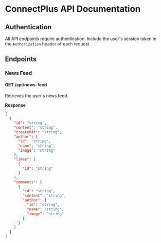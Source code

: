 # ConnectPlus API Documentation

## Authentication

All API endpoints require authentication. Include the user's session token in the `Authorization` header of each request.

## Endpoints

### News Feed

#### GET /api/news-feed

Retrieves the user's news feed.

**Response**

```json
[
  {
    "id": "string",
    "content": "string",
    "createdAt": "string",
    "author": {
      "id": "string",
      "name": "string",
      "image": "string"
    },
    "likes": [
      {
        "id": "string"
      }
    ],
    "comments": [
      {
        "id": "string",
        "content": "string",
        "author": {
          "id": "string",
          "name": "string",
          "image": "string"
        }
      }
    ]
  }
]

